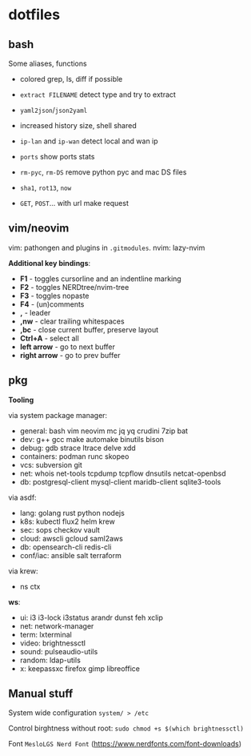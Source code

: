 dotfiles
========

bash
-----
Some aliases, functions

 - colored grep, ls, diff if possible
 - `extract FILENAME` detect type and try to extract
 - `yaml2json`/`json2yaml`
 - increased history size, shell shared


 - `ip-lan` and `ip-wan` detect local and wan ip
 - `ports` show ports stats
 - `rm-pyc`, `rm-DS` remove python pyc and mac DS files
 - `sha1`, `rot13`, `now`
 - `GET`, `POST`... with url make request

vim/neovim
----------

vim: pathongen and plugins in `.gitmodules`.
nvim: lazy-nvim

**Additional key bindings**:

 - **F1** - toggles cursorline and an indentline marking
 - **F2** - toggles NERDtree/nvim-tree
 - **F3** - toggles nopaste
 - **F4** - (un)comments
 - **,**  - leader
 - **,nw** - clear trailing whitespaces
 - **,bc**  - close current buffer, preserve layout
 - **Ctrl+A**  - select all
 - **left arrow** - go to next buffer
 - **right arrow** - go to prev buffer

pkg
---

**Tooling**

via system package manager:
- general: bash vim neovim mc jq yq crudini 7zip bat
- dev: g++ gcc make automake binutils bison
- debug: gdb strace ltrace delve xdd
- containers: podman runc skopeo
- vcs: subversion git
- net: whois net-tools tcpdump tcpflow dnsutils netcat-openbsd
- db: postgresql-client mysql-client maridb-client sqlite3-tools

via asdf:
- lang: golang rust python nodejs
- k8s: kubectl flux2 helm krew
- sec: sops checkov vault
- cloud: awscli gcloud saml2aws
- db: opensearch-cli redis-cli
- conf/iac: ansible salt terraform

via krew:
- ns ctx

**ws**:
- ui: i3 i3-lock i3status arandr dunst feh xclip
- net: network-manager
- term: lxterminal
- video: brightnessctl
- sound: pulseaudio-utils
- random: ldap-utils
- x: keepassxc firefox gimp libreoffice

Manual stuff
------------

System wide configuration
`system/ > /etc`

Control birghtness without root:
`sudo chmod +s $(which brightnessctl)`

Font `MesloLGS Nerd Font` (https://www.nerdfonts.com/font-downloads)
